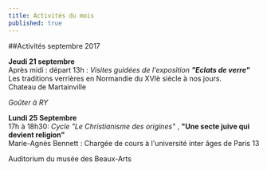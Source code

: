 ```yaml
---
title: Activités du mois
published: true
---
```

##Activités septembre 2017

   

**Jeudi 21 septembre**  
Après midi : départ 13h : _Visites guidées de l'exposition _**"Eclats de verre"**__   
Les traditions verrières en Normandie du XVIè siècle à nos jours.  
Chateau de Martainville  

_Goûter à RY_


   



**Lundi 25 Septembre**  
17h à 18h30: _Cycle "Le Christianisme des origines"_ , **"Une secte juive qui devient religion"**  
Marie-Agnès Bennett : Chargée de cours à l'université inter âges de Paris 13  

Auditorium du musée des Beaux-Arts





